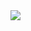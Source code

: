 <img src="https://capsule-render.vercel.app/api?type=Soft&color=auto&height=300&section=header&text=Hi%20Everyone🖐&animation=blink.6s&fontSize=90" />
